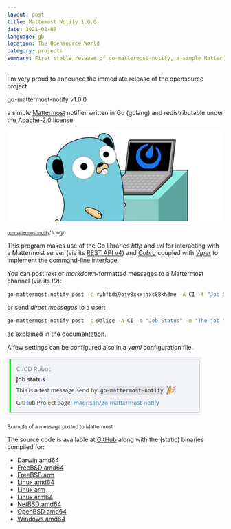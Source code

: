 ```yaml
---
layout: post
title: Mattemost Notify 1.0.0
date: 2021-02-09
language: gb
location: The Opensource World
category: projects
summary: First stable release of go-mattermost-notify, a simple Mattermost notifier written in Go.
---
```


I'm very proud to announce the immediate release of the opensource project

<div class="p-3 mb-3 h5 text-center font-weight-bold bg-info text-white shadow">
go-mattermost-notify v1.0.0
</div>

a simple [Mattermost](https://mattermost.com/) notifier written in Go (golang) and redistributable
under the [Apache-2.0](https://github.com/madrisan/go-mattermost-notify/blob/main/LICENSE) license.

<picture>
    <img src="https://raw.githubusercontent.com/madrisan/go-mattermost-notify/main/images/go-mattermost-notify-logo.png"
         class="mx-auto d-block img-fluid pt-3">
</picture>
<p class="text-center pt-2 pb-1">
    <small>
       <a href="https://github.com/madrisan/go-mattermost-notify">
          <small>go-mattermost-notify</small></a>'s logo
    </small>
</p>

This program makes use of the Go libraries *http* and *url* for interacting with a Mattermost
server (via its [REST API v4](https://api.mattermost.com/v4/))
and *[Cobra](https://cobra.dev/)* coupled with *[Viper](https://github.com/spf13/viper)*
to implement the command-line interface.

You can post *text* or *markdown*-formatted messages to a Mattermost channel (via its *ID*):
```bash
go-mattermost-notify post -c rybfbdi9ojy8xxxjjxc88kh3me -A CI -t "Job Status" -m "The job \#BEEF has failed :bug:" -l critical
```
or send *direct messages* to a user:
```bash
go-mattermost-notify post -c @alice -A CI -t "Job Status" -m "The job \#BEEF ended successfully :tada:" -l success
```
as explained in the
[documentation](https://github.com/madrisan/go-mattermost-notify/blob/main/README.md).

A few settings can be configured also in a *yaml* configuration file.

<picture>
    <img src="https://raw.githubusercontent.com/madrisan/go-mattermost-notify/main/images/mattermost_post_example.png"
         class="mx-auto d-block img-fluid pt-1">
</picture>
<p class="text-center pt-2 pb-31">
    <small>Example of a message posted to Mattermost</small>
</p>

The source code is available at [GitHub](https://github.com/madrisan/go-mattermost-notify/)
along with the (static) binaries compiled for:

 * [Darwin amd64](https://github.com/madrisan/go-mattermost-notify/releases/download/v1.0.0/darwin_amd64.zip)
 * [FreeBSD amd64](https://github.com/madrisan/go-mattermost-notify/releases/download/v1.0.0/freebsd_amd64.zip)
 * [FreeBSB arm](https://github.com/madrisan/go-mattermost-notify/releases/download/v1.0.0/freebsd_arm.zip)
 * [Linux amd64](https://github.com/madrisan/go-mattermost-notify/releases/download/v1.0.0/linux_amd64.zip)
 * [Linux arm](https://github.com/madrisan/go-mattermost-notify/releases/download/v1.0.0/linux_arm.zip)
 * [Linux arm64](https://github.com/madrisan/go-mattermost-notify/releases/download/v1.0.0/linux_arm64.zip)
 * [NetBSD amd64](https://github.com/madrisan/go-mattermost-notify/releases/download/v1.0.0/netbsd_amd64.zip)
 * [OpenBSD amd64](https://github.com/madrisan/go-mattermost-notify/releases/download/v1.0.0/openbsd_amd64.zip)
 * [Windows amd64](https://github.com/madrisan/go-mattermost-notify/releases/download/v1.0.0/windows_amd64.zip)
